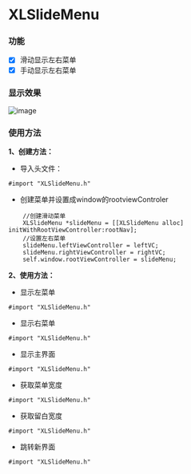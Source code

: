 # XLSlideMenu

### 功能

- [x] 滑动显示左右菜单
- [x] 手动显示左右菜单

### 显示效果

![image](https://github.com/mengxianliang/XLSlideMenu/blob/master/GIF/1.gif)

### 使用方法

**1、创建方法：**

* 导入头文件：

```objc
#import "XLSlideMenu.h"
```
* 创建菜单并设置成window的rootviewControler
```objc
    //创建滑动菜单
    XLSlideMenu *slideMenu = [[XLSlideMenu alloc] initWithRootViewController:rootNav];
    //设置左右菜单
    slideMenu.leftViewController = leftVC;
    slideMenu.rightViewController = rightVC;
    self.window.rootViewController = slideMenu;
```

**2、使用方法：**

* 显示左菜单
```objc
#import "XLSlideMenu.h"
```
* 显示右菜单
```objc
#import "XLSlideMenu.h"
```
* 显示主界面
```objc
#import "XLSlideMenu.h"
```
* 获取菜单宽度
```objc
#import "XLSlideMenu.h"
```
* 获取留白宽度
```objc
#import "XLSlideMenu.h"
```
* 跳转新界面
```objc
#import "XLSlideMenu.h"
```


